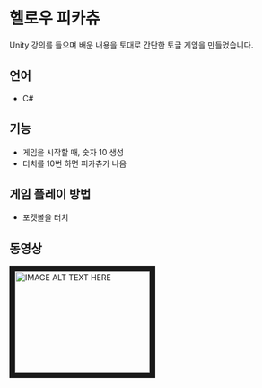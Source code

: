 # 헬로우 피카츄

Unity 강의를 들으며 배운 내용을 토대로 간단한 토글 게임을 만들었습니다.

## 언어

- C#

## 기능

- 게임을 시작할 때, 숫자 10 생성
- 터치를 10번 하면 피카츄가 나옴

## 게임 플레이 방법

- 포켓볼을 터치

## 동영상

<a href="http://www.youtube.com/watch?feature=player_embedded&v=bD5kvn6xTy4" target="_blank"><img src="http://img.youtube.com/vi/bD5kvn6xTy4/0.jpg" 
alt="IMAGE ALT TEXT HERE" width="240" height="180" border="10" /></a>
